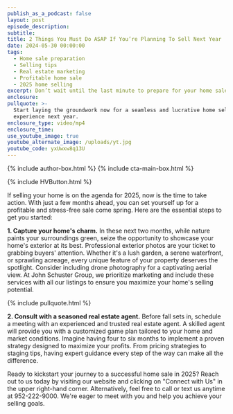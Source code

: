```yaml
---
publish_as_a_podcast: false
layout: post
episode_description:
subtitle:
title: 2 Things You Must Do ASAP If You’re Planning To Sell Next Year
date: 2024-05-30 00:00:00
tags:
  - Home sale preparation
  - Selling tips
  - Real estate marketing
  - Profitable home sale
  - 2025 home selling
excerpt: Don’t wait until the last minute to prepare for your home sale.
enclosure:
pullquote: >-
  Start laying the groundwork now for a seamless and lucrative home selling
  experience next year.
enclosure_type: video/mp4
enclosure_time:
use_youtube_image: true
youtube_alternate_image: /uploads/yt.jpg
youtube_code: yxUwxw8q13U
---
```


{% include author-box.html %}
{% include cta-main-box.html %}

{% include HVButton.html %}

If selling your home is on the agenda for 2025, now is the time to take action. With just a few months ahead, you can set yourself up for a profitable and stress-free sale come spring. Here are the essential steps to get you started:

**1\. Capture your home's charm.** In these next two months, while nature paints your surroundings green, seize the opportunity to showcase your home's exterior at its best. Professional exterior photos are your ticket to grabbing buyers' attention. Whether it's a lush garden, a serene waterfront, or sprawling acreage, every unique feature of your property deserves the spotlight. Consider including drone photography for a captivating aerial view. At John Schuster Group, we prioritize marketing and include these services with all our listings to ensure you maximize your home's selling potential.

{% include pullquote.html %}

**2\. Consult with a seasoned real estate agent.** Before fall sets in, schedule a meeting with an experienced and trusted real estate agent. A skilled agent will provide you with a customized game plan tailored to your home and market conditions. Imagine having four to six months to implement a proven strategy designed to maximize your profits. From pricing strategies to staging tips, having expert guidance every step of the way can make all the difference.

Ready to kickstart your journey to a successful home sale in 2025? Reach out to us today by visiting our website and clicking on "Connect with Us" in the upper right-hand corner. Alternatively, feel free to call or text us anytime at 952-222-9000. We're eager to meet with you and help you achieve your selling goals.
